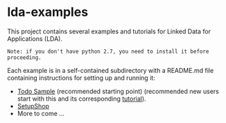 lda-examples
============

This project contains several examples and tutorials for Linked Data for Applications (LDA).

`Note: if you don't have python 2.7, you need to install it before proceeding.`

Each example is in a self-contained subdirectory with a README.md file containing instructions for setting up and running it:

* [Todo Sample](https://github.com/ld4apps/lda-examples/blob/master/todo/README.md) (recommended starting point)
(recommended new users start with this and its corresponding [tutorial](http://ld4apps.github.io/developing-lda-applications/index.html)).
* [SetupShop](https://github.com/ld4apps/lda-examples/blob/master/setupshop/README.md)
* More to come ...
